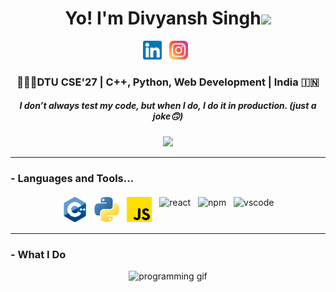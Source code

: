 <h1 align="center">Yo! I'm Divyansh Singh<img src="https://media.giphy.com/media/hvRJCLFzcasrR4ia7z/giphy.gif" width="30px"></h1>

<p align="center">
   <a href="https://www.linkedin.com/in/divyanshxcode/"><img height="30" src="./assets/linkedin.png"></a>&nbsp;&nbsp;
   <a href="https://instagram.com/divyanshxcode"><img height="30" src="./assets/instagram.png"></a>&nbsp;&nbsp;
</p>

<div align="center">
<h3> 🧑🏼‍🎓DTU CSE'27 | C++, Python, Web Development | India 🇮🇳</h3>
</div>
<h5 align="center">
   I don’t always test my code, but when I do, I do it in production. (just a joke🙃)
</h5>


<p align="center">
  <a href="https://github.com/anuraghazra/github-readme-stats">
    <img  src="https://github-readme-stats.vercel.app/api?username=divyanshxcode&&show_icons=true&theme=radical"/>
  </a>
</p>

---

### - Languages and Tools...
<p align="center">
  <img src="./assets/c-.png" alt="C++" height="40px" style="vertical-align:top; margin:4px">    
  <img src="./assets/python.png" alt="python" height="40px" style="vertical-align:top; margin:4px">
  <img src="./assets/js.png" alt="js" height="40px" style="vertical-align:top; margin:4px">
  <img src="" alt="react" style="vertical-align:top; margin:4px">
  <img src="" alt="npm" style="vertical-align:top; margin:4px">
  <img src="" alt="vscode" style="vertical-align:top; margin:4px">
</p>

---

### - What I Do
<p align="center">
   <img src="https://media.giphy.com/media/f9XgHHnPnDjOF1hWpl/giphy.gif" alt="programming gif" />
</p>

